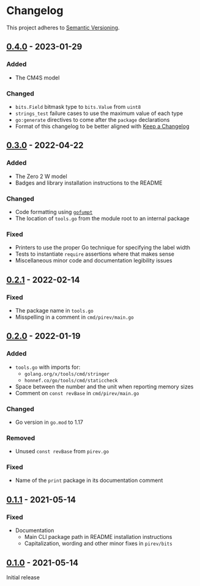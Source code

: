 # Changelog

This project adheres to [Semantic Versioning][semver2].


## [0.4.0] - 2023-01-29

### Added

- The CM4S model

### Changed

- `bits.Field` bitmask type to `bits.Value` from `uint8`
- `strings_test` failure cases to use the maximum value of each type
- `go:generate` directives to come after the `package` declarations
- Format of this changelog to be better aligned with [Keep a Changelog](https://keepachangelog.com/en/1.0.0/)


## [0.3.0] - 2022-04-22

### Added

- The Zero 2 W model
- Badges and library installation instructions to the README

### Changed

- Code formatting using [`gofumpt`](https://github.com/mvdan/gofumpt)
- The location of `tools.go` from the module root to an internal package

### Fixed

- Printers to use the proper Go technique for specifying the label width
- Tests to instantiate `require` assertions where that makes sense
- Miscellaneous minor code and documentation legibility issues


## [0.2.1] - 2022-02-14

### Fixed

- The package name in `tools.go`
- Misspelling in a comment in `cmd/pirev/main.go`


## [0.2.0] - 2022-01-19

### Added

- `tools.go` with imports for:
	- `golang.org/x/tools/cmd/stringer`
	- `honnef.co/go/tools/cmd/staticcheck`
- Space between the number and the unit when reporting memory sizes
- Comment on `const revBase` in `cmd/pirev/main.go`

### Changed

- Go version in `go.mod` to 1.17

### Removed

- Unused `const revBase` from `pirev.go`

### Fixed

- Name of the `print` package in its documentation comment


## [0.1.1] - 2021-05-14

### Fixed

- Documentation
	- Main CLI package path in README installation instructions
	- Capitalization, wording and other minor fixes in `pirev/bits`


## [0.1.0] - 2021-05-14

Initial release


[semver2]: https://semver.org/spec/v2.0.0.html

[0.4.0]: https://github.com/antichris/go-pirev/releases/v0.4.0
[0.3.0]: https://github.com/antichris/go-pirev/releases/v0.3.0
[0.2.1]: https://github.com/antichris/go-pirev/releases/v0.2.1
[0.2.0]: https://github.com/antichris/go-pirev/releases/v0.2.0
[0.1.1]: https://github.com/antichris/go-pirev/releases/v0.1.1
[0.1.0]: https://github.com/antichris/go-pirev/releases/v0.1.0
